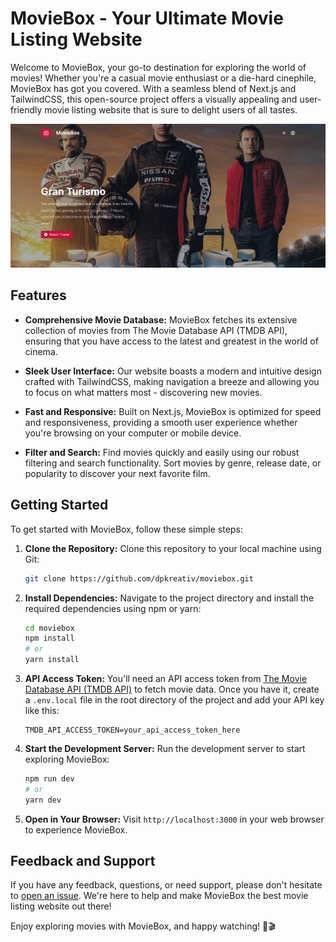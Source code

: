 # MovieBox - Your Ultimate Movie Listing Website

Welcome to MovieBox, your go-to destination for exploring the world of movies! Whether you're a casual movie enthusiast or a die-hard cinephile, MovieBox has got you covered. With a seamless blend of Next.js and TailwindCSS, this open-source project offers a visually appealing and user-friendly movie listing website that is sure to delight users of all tastes.

![screenshot](public/screenshot.png)

## Features

- **Comprehensive Movie Database:** MovieBox fetches its extensive collection of movies from The Movie Database API (TMDB API), ensuring that you have access to the latest and greatest in the world of cinema.

- **Sleek User Interface:** Our website boasts a modern and intuitive design crafted with TailwindCSS, making navigation a breeze and allowing you to focus on what matters most - discovering new movies.

- **Fast and Responsive:** Built on Next.js, MovieBox is optimized for speed and responsiveness, providing a smooth user experience whether you're browsing on your computer or mobile device.

- **Filter and Search:** Find movies quickly and easily using our robust filtering and search functionality. Sort movies by genre, release date, or popularity to discover your next favorite film.

## Getting Started

To get started with MovieBox, follow these simple steps:

1. **Clone the Repository:** Clone this repository to your local machine using Git:

   ```bash
   git clone https://github.com/dpkreativ/moviebox.git
   ```

2. **Install Dependencies:** Navigate to the project directory and install the required dependencies using npm or yarn:

   ```bash
   cd moviebox
   npm install
   # or
   yarn install
   ```

3. **API Access Token:** You'll need an API access token from [The Movie Database API (TMDB API)](https://www.themoviedb.org/settings/api) to fetch movie data. Once you have it, create a `.env.local` file in the root directory of the project and add your API key like this:

   ```env
   TMDB_API_ACCESS_TOKEN=your_api_access_token_here
   ```

4. **Start the Development Server:** Run the development server to start exploring MovieBox:

   ```bash
   npm run dev
   # or
   yarn dev
   ```

5. **Open in Your Browser:** Visit `http://localhost:3000` in your web browser to experience MovieBox.

<!-- ## Contributing

We welcome contributions from the open-source community to make MovieBox even better. If you'd like to contribute, please follow our [contribution guidelines](CONTRIBUTING.md).

## License

MovieBox is open-source and released under the [MIT License](LICENSE). -->

## Feedback and Support

If you have any feedback, questions, or need support, please don't hesitate to [open an issue](https://github.com/dpkreativ/moviebox/issues). We're here to help and make MovieBox the best movie listing website out there!

Enjoy exploring movies with MovieBox, and happy watching! 🍿🎬
